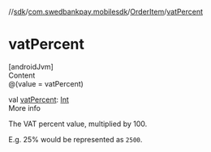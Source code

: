 //[sdk](../../../index.md)/[com.swedbankpay.mobilesdk](../index.md)/[OrderItem](index.md)/[vatPercent](vat-percent.md)



# vatPercent  
[androidJvm]  
Content  
@(value = vatPercent)  
  
val [vatPercent](vat-percent.md): [Int](https://kotlinlang.org/api/latest/jvm/stdlib/kotlin/-int/index.html)  
More info  


The VAT percent value, multiplied by 100.



E.g. 25% would be represented as <code>2500</code>.

  



